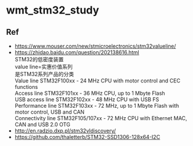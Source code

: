 # wmt_stm32_study

## Ref  
* https://www.mouser.com/new/stmicroelectronics/stm32valueline/  
* https://zhidao.baidu.com/question/202138616.html  
STM32的低密度装置  
value line=实惠价值系列  
是STM32系列产品的分类  
Value line STM32F100xx - 24 MHz CPU with motor control and CEC functions  
Access line STM32F101xx - 36 MHz CPU, up to 1 Mbyte Flash  
USB access line STM32F102xx - 48 MHz CPU with USB FS  
Performance line STM32F103xx - 72 MHz, up to 1 Mbyte Flash with motor control, USB and CAN  
Connectivity line STM32F105/107xx - 72 MHz CPU with Ethernet MAC, CAN and USB 2.0 OTG  
* http://en.radzio.dxp.pl/stm32vldiscovery/  
* https://github.com/thaletterb/STM32-SSD1306-128x64-I2C  

